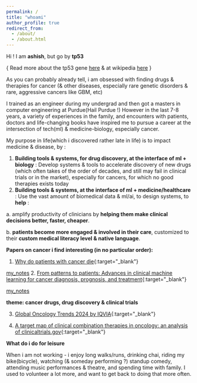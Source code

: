 ```yaml
---
permalink: /
title: "whoami"
author_profile: true
redirect_from: 
  - /about/
  - /about.html
---
```


Hi ! I am __ashish__, but go by __tp53__ 

{ Read more about the tp53 gene [here](https://stetson.substack.com/p/the-tumor-suppressor-to-rule-them) & at wikipedia [here](https://en.wikipedia.org/wiki/P53) }

As you can probably already tell, i am obsessed with finding drugs & therapies for cancer (& other diseases, especially rare genetic disorders & rare, aggressive cancers like GBM, etc)

I trained as an engineer during my undergrad and then got a masters in computer engineering at Purdue(Hail Purdue !)
However in the last 7-8 years, a variety of experiences in the family, and encounters with patients, doctors and life-changing books have inspired me to pursue a career at the intersection of tech(ml) & medicine-biology, especially cancer.

My purpose in life(which i discovered rather late in life) is to impact medicine & disease, by :

1. __Building tools & systems, for drug discovery, at the interface of ml + biology__ : Develop systems & tools to accelerate discovery of  new drugs (which often takes of the order of decades, and still may fail in clinical trials or in the market), especially for cancers, for which no good therapies exists today
2. __Building tools & systems, at the interface of ml + medicine/healthcare__ : Use the vast amount of biomedical data & ml/ai, to design systems, to __help__ :

  a. amplify productivity of clinicians by __helping them make clinical decisions better, faster, cheaper__.

  b. __patients become more engaged & involved in their care__, customized to their __custom medical literacy level & native language__.

__Papers on cancer i find interesting (in no particular order):__


1. [Why do patients with cancer die](https://www.nature.com/articles/s41568-024-00708-4){:target="_blank"}    

[my_notes]()
2. [From patterns to patients: Advances in clinical machine learning for cancer diagnosis, prognosis, and treatment](https://www.sciencedirect.com/science/article/pii/S0092867423000946){:target="_blank"}

[my_notes]()

__theme: cancer drugs, drug discovery & clinical trials__

3. [Global Oncology Trends 2024 by IQVIA](https://www.iqvia.com/insights/the-iqvia-institute/reports-and-publications/reports/global-oncology-trends-2024){:target="_blank"} 

4. [A target map of clinical combination therapies in oncology: an analysis of clinicaltrials.gov](https://www.ncbi.nlm.nih.gov/pmc/articles/PMC10441974/){:target="_blank"}


__What do i do for leisure__

When i am not working - i enjoy long walks/runs, drinking chai, riding my bike(bicycle), watching (& someday performing ?) standup comedy, attending music performances & theatre, and spending time with family. I used to volunteer a lot more, and want to get back to doing that more often.